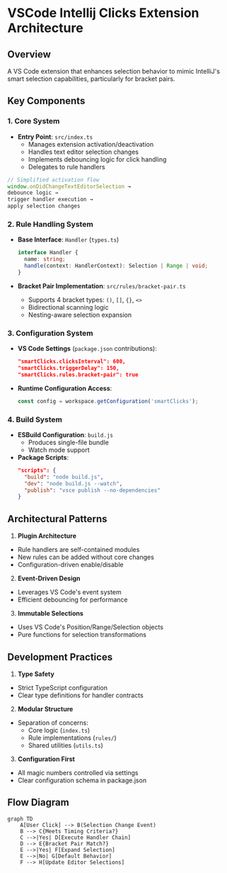 # VSCode Intellij Clicks Extension Architecture

## Overview
A VS Code extension that enhances selection behavior to mimic IntelliJ's smart selection capabilities, particularly for bracket pairs.

## Key Components

### 1. Core System
- **Entry Point**: `src/index.ts`
  - Manages extension activation/deactivation
  - Handles text editor selection changes
  - Implements debouncing logic for click handling
  - Delegates to rule handlers

```ts
// Simplified activation flow
window.onDidChangeTextEditorSelection → 
debounce logic → 
trigger handler execution → 
apply selection changes
```

### 2. Rule Handling System
- **Base Interface**: `Handler` (`types.ts`)
  ```ts
  interface Handler {
    name: string;
    handle(context: HandlerContext): Selection | Range | void;
  }
  ```
  
- **Bracket Pair Implementation**: `src/rules/bracket-pair.ts`
  - Supports 4 bracket types: `()`, `[]`, `{}`, `<>`
  - Bidirectional scanning logic
  - Nesting-aware selection expansion

### 3. Configuration System
- **VS Code Settings** (`package.json` contributions):
  ```json
  "smartClicks.clicksInterval": 600,
  "smartClicks.triggerDelay": 150,
  "smartClicks.rules.bracket-pair": true
  ```
  
- **Runtime Configuration Access**:
  ```ts
  const config = workspace.getConfiguration('smartClicks');
  ```

### 4. Build System
- **ESBuild Configuration**: `build.js`
  - Produces single-file bundle
  - Watch mode support
- **Package Scripts**:
  ```json
  "scripts": {
    "build": "node build.js",
    "dev": "node build.js --watch",
    "publish": "vsce publish --no-dependencies"
  }
  ```

## Architectural Patterns

1. **Plugin Architecture**
- Rule handlers are self-contained modules
- New rules can be added without core changes
- Configuration-driven enable/disable

2. **Event-Driven Design**
- Leverages VS Code's event system
- Efficient debouncing for performance

3. **Immutable Selections**
- Uses VS Code's Position/Range/Selection objects
- Pure functions for selection transformations

## Development Practices

1. **Type Safety**
- Strict TypeScript configuration
- Clear type definitions for handler contracts

2. **Modular Structure**
- Separation of concerns:
  - Core logic (`index.ts`)
  - Rule implementations (`rules/`)
  - Shared utilities (`utils.ts`)

3. **Configuration First**
- All magic numbers controlled via settings
- Clear configuration schema in package.json

## Flow Diagram

```mermaid
graph TD
    A[User Click] --> B(Selection Change Event)
    B --> C{Meets Timing Criteria?}
    C -->|Yes| D[Execute Handler Chain]
    D --> E{Bracket Pair Match?}
    E -->|Yes| F[Expand Selection]
    E -->|No| G[Default Behavior]
    F --> H[Update Editor Selections]
